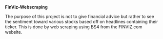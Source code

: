 **FinViz-Webscraping**

The purpose of this project is not to give financial advice but rather to see the sentiment toward various stocks based off on headlines containing their ticker. This is done by web scraping using BS4 from the FINVIZ.com website.
